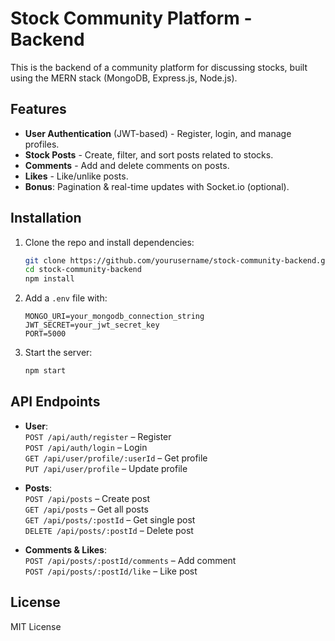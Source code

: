 # Stock Community Platform - Backend

This is the backend of a community platform for discussing stocks, built using the MERN stack (MongoDB, Express.js, Node.js).

## Features

- **User Authentication** (JWT-based) - Register, login, and manage profiles.
- **Stock Posts** - Create, filter, and sort posts related to stocks.
- **Comments** - Add and delete comments on posts.
- **Likes** - Like/unlike posts.
- **Bonus**: Pagination & real-time updates with Socket.io (optional).

## Installation

1. Clone the repo and install dependencies:

   ```bash
   git clone https://github.com/yourusername/stock-community-backend.git
   cd stock-community-backend
   npm install
   ```

2. Add a `.env` file with:

   ```
   MONGO_URI=your_mongodb_connection_string
   JWT_SECRET=your_jwt_secret_key
   PORT=5000
   ```

3. Start the server:

   ```bash
   npm start
   ```

## API Endpoints

- **User**:  
  `POST /api/auth/register` – Register  
  `POST /api/auth/login` – Login  
  `GET /api/user/profile/:userId` – Get profile  
  `PUT /api/user/profile` – Update profile

- **Posts**:  
  `POST /api/posts` – Create post  
  `GET /api/posts` – Get all posts  
  `GET /api/posts/:postId` – Get single post  
  `DELETE /api/posts/:postId` – Delete post

- **Comments & Likes**:  
  `POST /api/posts/:postId/comments` – Add comment  
  `POST /api/posts/:postId/like` – Like post

## License

MIT License
